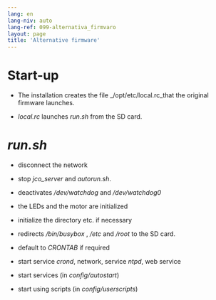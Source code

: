```yaml
---
lang: en
lang-niv: auto
lang-ref: 099-alternativa_firmvaro
layout: page
title: 'Alternative firmware'
---
```


# Start-up

* The installation creates the file _/opt/etc/local.rc_that the original firmware launches.


* _local.rc_ launches _run.sh_ from the SD card.



# _run.sh_

  * disconnect the network


  * stop _jco_server_ and _autorun.sh_.


  * deactivates _/dev/watchdog_ and _/dev/watchdog0_


  * the LEDs and the motor are initialized


  * initialize the directory etc. if necessary


  * redirects _/bin/busybox_ , _/etc_ and _/root_ to the SD card.


  * default to _CRONTAB_ if required


  * start service _crond_, network, service _ntpd_, web service


  * start services (in _config/autostart_)


  * start using scripts (in _config/userscripts_)


